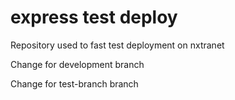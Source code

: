 # express test deploy
Repository used to fast test deployment on nxtranet

Change for development branch

Change for test-branch branch
